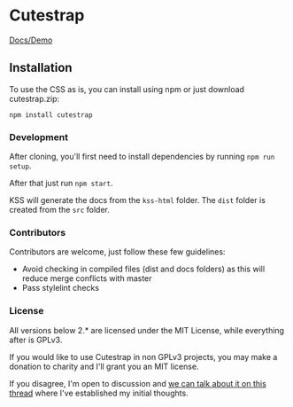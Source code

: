 # Cutestrap

[Docs/Demo](https://www.cutestrap.com/)

## Installation

To use the CSS as is, you can install using npm or just download cutestrap.zip:

```
npm install cutestrap
```

### Development

After cloning, you'll first need to install dependencies by running `npm run setup`.

After that just run `npm start`.

KSS will generate the docs from the `kss-html` folder. The `dist` folder is created from  the `src` folder.

### Contributors

Contributors are welcome, just follow these few guidelines:

* Avoid checking in compiled files (dist and docs folders) as this will reduce merge conflicts with master
* Pass stylelint checks

### License

All versions below 2.\* are licensed under the MIT License, while everything after is GPLv3.

If you would like to use Cutestrap in non GPLv3 projects, you may make a donation to charity and I'll grant you an MIT license.

If you disagree, I'm open to discussion and [we can talk about it on this thread](https://github.com/tylerchilds/cutestrap/pull/48#issuecomment-525944427) where I've established my initial thoughts.
